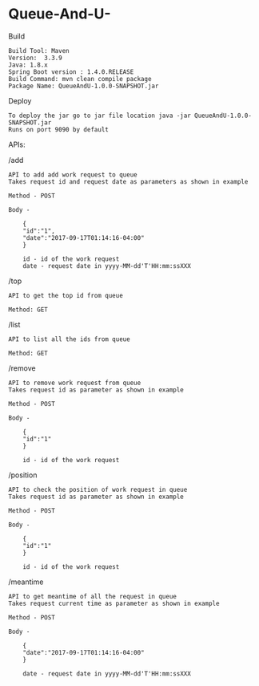 # Queue-And-U-

Build

	Build Tool: Maven
	Version:  3.3.9
	Java: 1.8.x
	Spring Boot version : 1.4.0.RELEASE
	Build Command: mvn clean compile package
	Package Name: QueueAndU-1.0.0-SNAPSHOT.jar

Deploy

	To deploy the jar go to jar file location java -jar QueueAndU-1.0.0-SNAPSHOT.jar
	Runs on port 9090 by default

APIs:

/add

	API to add add work request to queue
	Takes request id and request date as parameters as shown in example

	Method - POST

	Body - 

		{
		"id":"1",
		"date":"2017-09-17T01:14:16-04:00"
		}

		id - id of the work request
		date - request date in yyyy-MM-dd'T'HH:mm:ssXXX

/top
	
	API to get the top id from queue
	
	Method: GET


/list

	API to list all the ids from queue
	
	Method: GET

/remove

	API to remove work request from queue
	Takes request id as parameter as shown in example

	Method - POST

	Body - 

		{
		"id":"1"
		}

		id - id of the work request

/position

	API to check the position of work request in queue
	Takes request id as parameter as shown in example

	Method - POST

	Body - 

		{
		"id":"1"
		}

		id - id of the work request

/meantime

	API to get meantime of all the request in queue
	Takes request current time as parameter as shown in example

	Method - POST

	Body - 

		{
		"date":"2017-09-17T01:14:16-04:00"
		}

		date - request date in yyyy-MM-dd'T'HH:mm:ssXXX

